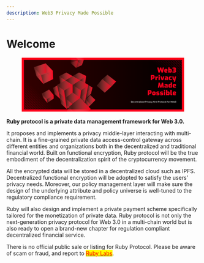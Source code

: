 ```yaml
---
description: Web3 Privacy Made Possible
---
```


# Welcome

<figure><img src=".gitbook/assets/image.png" alt=""><figcaption></figcaption></figure>

**Ruby protocol is a private data management framework for Web 3.0.**&#x20;

It proposes and implements a privacy middle-layer interacting with multi-chain. It is a fine-grained private data access-control gateway across different entities and organizations both in the decentralized and traditional financial world. Built on functional encryption, Ruby protocol will be the true embodiment of the decentralization spirit of the cryptocurrency movement.&#x20;

All the encrypted data will be stored in a decentralized cloud such as IPFS. Decentralized functional encryption will be adopted to satisfy the users’ privacy needs. Moreover, our policy management layer will make sure the design of the underlying attribute and policy universe is well-tuned to the regulatory compliance requirement.&#x20;

Ruby will also design and implement a private payment scheme specifically tailored for the monetization of private data. Ruby protocol is not only the next-generation privacy protocol for Web 3.0 in a multi-chain world but is also ready to open a brand-new chapter for regulation compliant decentralized financial service.

There is no official public sale or listing for Ruby Protocol. Please be aware of scam or fraud, and report to <mark style="color:red;"></mark> [<mark style="color:red;">Ruby Labs</mark>](mailto:info@ruby.xyz).

